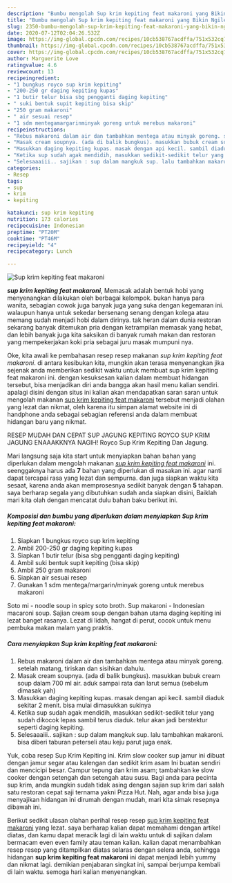 ```yaml
---
description: "Bumbu mengolah Sup krim kepiting feat makaroni yang Bikin Ngiler"
title: "Bumbu mengolah Sup krim kepiting feat makaroni yang Bikin Ngiler"
slug: 2350-bumbu-mengolah-sup-krim-kepiting-feat-makaroni-yang-bikin-ngiler
date: 2020-07-12T02:04:26.532Z
image: https://img-global.cpcdn.com/recipes/10cb538767acdffa/751x532cq70/sup-krim-kepiting-feat-makaroni-foto-resep-utama.jpg
thumbnail: https://img-global.cpcdn.com/recipes/10cb538767acdffa/751x532cq70/sup-krim-kepiting-feat-makaroni-foto-resep-utama.jpg
cover: https://img-global.cpcdn.com/recipes/10cb538767acdffa/751x532cq70/sup-krim-kepiting-feat-makaroni-foto-resep-utama.jpg
author: Marguerite Love
ratingvalue: 4.6
reviewcount: 13
recipeingredient:
- "1 bungkus royco sup krim kepiting"
- "200-250 gr daging kepiting kupas"
- "1 butir telur bisa sbg pengganti daging kepiting"
- " suki bentuk supit kepiting bisa skip"
- "250 gram makaroni"
- " air sesuai resep"
- "1 sdm mentegamargarinminyak goreng untuk merebus makaroni"
recipeinstructions:
- "Rebus makaroni dalam air dan tambahkan mentega atau minyak goreng. setelah matang, tiriskan dan sisihkan dahulu."
- "Masak cream soupnya. (ada di balik bungkus). masukkan bubuk cream soup dalam 700 ml air. aduk sampai rata dan larut semua (sebelum dimasak yah)"
- "Masukkan daging kepiting kupas. masak dengan api kecil. sambil diaduk sekitar 2 menit. bisa mulai dimasukkan sukinya"
- "Ketika sup sudah agak mendidih, masukkan sedikit-sedikit telur yang sudah dikocok lepas sambil terus diaduk. telur akan jadi berstektur seperti daging kepiting."
- "Selesaaaiii.. sajikan : sup dalam mangkuk sup. lalu tambahkan makaroni. bisa diberi taburan peterseli atau keju parut juga enak."
categories:
- Resep
tags:
- sup
- krim
- kepiting

katakunci: sup krim kepiting 
nutrition: 173 calories
recipecuisine: Indonesian
preptime: "PT20M"
cooktime: "PT46M"
recipeyield: "4"
recipecategory: Lunch

---
```



![Sup krim kepiting feat makaroni](https://img-global.cpcdn.com/recipes/10cb538767acdffa/751x532cq70/sup-krim-kepiting-feat-makaroni-foto-resep-utama.jpg)

<b><i>sup krim kepiting feat makaroni</i></b>, Memasak adalah bentuk hobi yang menyenangkan dilakukan oleh berbagai kelompok. bukan hanya para wanita, sebagian cowok juga banyak juga yang suka dengan kegemaran ini. walaupun hanya untuk sekedar bersenang senang dengan kolega atau memang sudah menjadi hobi dalam dirinya. tak heran dalam dunia restoran sekarang banyak ditemukan pria dengan ketrampilan memasak yang hebat, dan lebih banyak juga kita saksikan di banyak rumah makan dan restoran yang mempekerjakan koki pria sebagai juru masak mumpuni nya.

Oke, kita awali ke pembahasan resep resep makanan <i>sup krim kepiting feat makaroni</i>. di antara kesibukan kita, mungkin akan terasa menyenangkan jika sejenak anda memberikan sedikit waktu untuk membuat sup krim kepiting feat makaroni ini. dengan kesuksesan kalian dalam membuat hidangan tersebut, bisa menjadikan diri anda bangga akan hasil menu kalian sendiri. apalagi disini dengan situs ini kalian akan mendapatkan saran saran untuk mengolah makanan <u>sup krim kepiting feat makaroni</u> tersebut menjadi olahan yang lezat dan nikmat, oleh karena itu simpan alamat website ini di handphone anda sebagai sebagian referensi anda dalam membuat hidangan baru yang nikmat.

RESEP MUDAH DAN CEPAT SUP JAGUNG KEPITING ROYCO SUP KRIM JAGUNG ENAAAKKNYA NAGIH! Royco Sup Krim Kepiting Dan Jagung.


Mari langsung saja kita start untuk menyiapkan bahan bahan yang diperlukan dalam mengolah makanan <u><i>sup krim kepiting feat makaroni</i></u> ini. seenggaknya harus ada <b>7</b> bahan yang diperlukan di masakan ini. agar nanti dapat tercapai rasa yang lezat dan sempurna. dan juga siapkan waktu kita sesaat, karena anda akan memprosesnya sedikit banyak dengan <b>5</b> tahapan. saya berharap segala yang dibutuhkan sudah anda siapkan disini, Baiklah mari kita olah dengan mencatat dulu bahan baku berikut ini.

<!--inarticleads1-->

##### Komposisi dan bumbu yang diperlukan dalam menyiapkan Sup krim kepiting feat makaroni:

1. Siapkan 1 bungkus royco sup krim kepiting
1. Ambil 200-250 gr daging kepiting kupas
1. Siapkan 1 butir telur (bisa sbg pengganti daging kepiting)
1. Ambil  suki bentuk supit kepiting (bisa skip)
1. Ambil 250 gram makaroni
1. Siapkan  air sesuai resep
1. Gunakan 1 sdm mentega/margarin/minyak goreng untuk merebus makaroni


Soto mi - noodle soup in spicy soto broth. Sup makaroni - Indonesian macaroni soup. Sajian cream soup dengan bahan utama daging kepiting ini lezat banget rasanya. Lezat di lidah, hangat di perut, cocok untuk menu pembuka makan malam yang praktis. 

<!--inarticleads2-->

##### Cara menyiapkan Sup krim kepiting feat makaroni:

1. Rebus makaroni dalam air dan tambahkan mentega atau minyak goreng. setelah matang, tiriskan dan sisihkan dahulu.
1. Masak cream soupnya. (ada di balik bungkus). masukkan bubuk cream soup dalam 700 ml air. aduk sampai rata dan larut semua (sebelum dimasak yah)
1. Masukkan daging kepiting kupas. masak dengan api kecil. sambil diaduk sekitar 2 menit. bisa mulai dimasukkan sukinya
1. Ketika sup sudah agak mendidih, masukkan sedikit-sedikit telur yang sudah dikocok lepas sambil terus diaduk. telur akan jadi berstektur seperti daging kepiting.
1. Selesaaaiii.. sajikan : sup dalam mangkuk sup. lalu tambahkan makaroni. bisa diberi taburan peterseli atau keju parut juga enak.


Yuk, coba resep Sup Krim Kepiting ini. Krim slow cooker sup jamur ini dibuat dengan jamur segar atau kalengan dan sedikit krim asam Ini buatan sendiri dan mencicipi besar. Campur tepung dan krim asam; tambahkan ke slow cooker dengan setengah dan setengah atau susu. Bagi anda para pecinta sup krim, anda mungkin sudah tidak asing dengan sajian sup krim dari salah satu restoran cepat saji ternama yakni Pizza Hut. Nah, agar anda bisa juga menyajikan hidangan ini dirumah dengan mudah, mari kita simak resepnya dibawah ini. 

Berikut sedikit ulasan olahan perihal resep resep <u>sup krim kepiting feat makaroni</u> yang lezat. saya berharap kalian dapat memahami dengan artikel diatas, dan kamu dapat meracik lagi di lain waktu untuk di sajikan dalam bermacam even even family atau teman kalian. kalian dapat menambahkan resep resep yang ditampilkan diatas selaras dengan selera anda, sehingga hidangan <b>sup krim kepiting feat makaroni</b> ini dapat menjadi lebih yummy dan nikmat lagi. demikian penjabaran singkat ini, sampai berjumpa kembali di lain waktu. semoga hari kalian menyenangkan.
